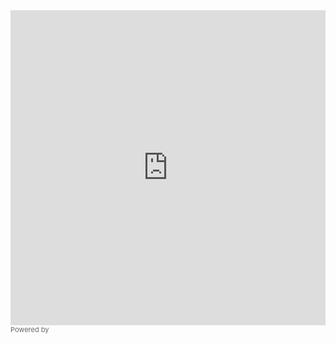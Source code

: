 <div class="interact_responsive_padding" style="padding:100% 0 0 0;position:relative;margin-bottom:5px;"><div class="interact_responsive_wrapper" style="height:100%;left:0;position:absolute;top:0;width:100%;"><iframe id="interactApp59765e7c3097610011862801" width="100%" height="100%" style="border:none;max-width:100%;margin:0;" allowTransparency="true" frameborder="0" src="https://quiz.tryinteract.com/#/59765e7c3097610011862801?method=iframe"></iframe><div class="interact_footer" style="display:block;font-size:11px;color:#666;">Powered by <a href="https://www.tryinteract.com/?utm_source=Powered%20By%20Link" target="_blank"><img src="https://quiz.tryinteract.com/img/logo.svg" width="67" height="16" style="vertical-align:middle;"></a></div></div></div>
